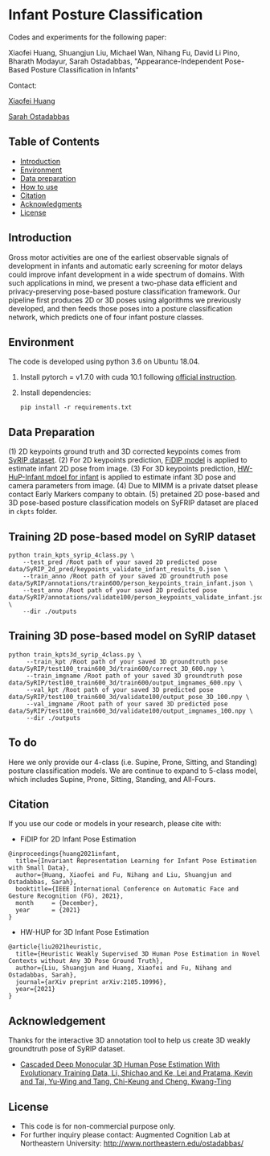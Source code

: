 # Infant Posture Classification

Codes and experiments for the following paper: 

Xiaofei Huang, Shuangjun Liu, Michael Wan, Nihang Fu, David Li Pino, Bharath Modayur, Sarah Ostadabbas, "Appearance-Independent Pose-Based Posture Classification in Infants"

Contact: 

[Xiaofei Huang](xhuang@ece.neu.edu)

[Sarah Ostadabbas](ostadabbas@ece.neu.edu)

## Table of Contents
  * [Introduction](#introduction)
  * [Environment](#environment)
  * [Data preparation](#data-preparation)
  * [How to use](#how-to-use)
  * [Citation](#citation)
  * [Acknowledgments](#acknowledgments)
  * [License](#license)

## Introduction
Gross motor activities are one of the earliest observable signals of development in infants and automatic early screening for motor delays could improve infant
development in a wide spectrum of domains. With such applications in mind, we present a two-phase data efficient and privacy-preserving pose-based posture classification framework. Our pipeline first produces 2D or 3D poses using algorithms we previously developed, and then feeds those poses into a posture classification network, which predicts one of four infant posture classes.

## Environment
The code is developed using python 3.6 on Ubuntu 18.04.
1. Install pytorch = v1.7.0 with cuda 10.1 following [official instruction](https://pytorch.org/).

2. Install dependencies:
   ```
   pip install -r requirements.txt
   ```
## Data Preparation
(1) 2D keypoints ground truth and 3D corrected keypoints comes from [SyRIP dataset](https://coe.northeastern.edu/Research/AClab/SyRIP/). 
(2) For 2D keypoints prediction, [FiDIP model](https://arxiv.org/abs/2010.06100) is applied to estimate infant 2D pose from image. 
(3) For 3D keypoints prediction, [HW-HuP-Infant mdoel for infant](https://arxiv.org/abs/2105.10996) is applied to estimate infant 3D pose and camera parameters from image.
(4) Due to MIMM is a private datset please contact Early Markers company to obtain.
(5) pretained 2D pose-based and 3D pose-based posture classification models on SyFRIP dataset are placed in `ckpts` folder.

## Training 2D pose-based model on SyRIP dataset
```
python train_kpts_syrip_4class.py \
    --test_pred /Root path of your saved 2D predicted pose data/SyRIP_2d_pred/keypoints_validate_infant_results_0.json \
    --train_anno /Root path of your saved 2D groundtruth pose data/SyRIP/annotations/train600/person_keypoints_train_infant.json \
    --test_anno /Root path of your saved 2D predicted pose data/SyRIP/annotations/validate100/person_keypoints_validate_infant.json \ 
    --dir ./outputs
```

## Training 3D pose-based model on SyRIP dataset
```
python train_kpts3d_syrip_4class.py \
     --train_kpt /Root path of your saved 3D groundtruth pose data/SyRIP/test100_train600_3d/train600/correct_3D_600.npy \     
     --train_imgname /Root path of your saved 3D groundtruth pose data/SyRIP/test100_train600_3d/train600/output_imgnames_600.npy \
     --val_kpt /Root path of your saved 3D predicted pose data/SyRIP/test100_train600_3d/validate100/output_pose_3D_100.npy \
     --val_imgname /Root path of your saved 3D predicted pose data/SyRIP/test100_train600_3d/validate100/output_imgnames_100.npy \
     --dir ./outputs
```

## To do
Here we only provide our 4-class (i.e. Supine, Prone, Sitting, and Standing) posture classification models. We are continue to expand to 5-class model, which includes Supine, Prone, Sitting, Standing, and All-Fours.

## Citation

If you use our code or models in your research, please cite with:
* FiDIP for 2D Infant Pose Estimation
```
@inproceedings{huang2021infant,
  title={Invariant Representation Learning for Infant Pose Estimation with Small Data},
  author={Huang, Xiaofei and Fu, Nihang and Liu, Shuangjun and Ostadabbas, Sarah},
  booktitle={IEEE International Conference on Automatic Face and Gesture Recognition (FG), 2021},
  month     = {December},
  year      = {2021}
}
```
* HW-HUP for 3D Infant Pose Estimation
```
@article{liu2021heuristic,
  title={Heuristic Weakly Supervised 3D Human Pose Estimation in Novel Contexts without Any 3D Pose Ground Truth},
  author={Liu, Shuangjun and Huang, Xiaofei and Fu, Nihang and Ostadabbas, Sarah},
  journal={arXiv preprint arXiv:2105.10996},
  year={2021}
}
```


## Acknowledgement
Thanks for the interactive 3D annotation tool to help us create 3D weakly groundtruth pose of SyRIP dataset.
* [Cascaded Deep Monocular 3D Human Pose Estimation With Evolutionary Training Data, Li, Shichao and Ke, Lei and Pratama, Kevin and Tai, Yu-Wing and Tang, Chi-Keung and Cheng, Kwang-Ting](https://github.com/Nicholasli1995/EvoSkeleton)


## License 
* This code is for non-commercial purpose only. 
* For further inquiry please contact: Augmented Cognition Lab at Northeastern University: http://www.northeastern.edu/ostadabbas/ 




